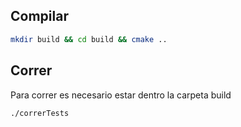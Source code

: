 ## Compilar

```bash
mkdir build && cd build && cmake ..
```

## Correr

Para correr es necesario estar dentro la carpeta build 
```bash
./correrTests
```


